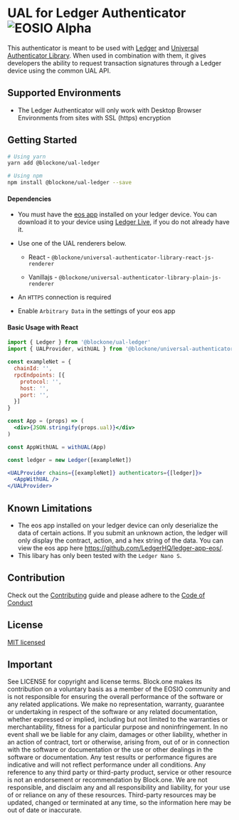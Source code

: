 # UAL for Ledger Authenticator ![EOSIO Alpha](https://img.shields.io/badge/EOSIO-Alpha-blue.svg)

This authenticator is meant to be used with [Ledger](https://www.ledger.com/) and [Universal Authenticator Library](https://github.com/EOSIO/universal-authenticator-library). When used in combination with them, it gives developers the ability to request transaction signatures through a Ledger device using the common UAL API.

## Supported Environments
- The Ledger Authenticator will only work with Desktop Browser Environments from sites with SSL (https) encryption

## Getting Started

```bash
# Using yarn
yarn add @blockone/ual-ledger

# Using npm
npm install @blockone/ual-ledger --save
```

#### Dependencies

* You must have the [eos app](https://support.ledger.com/hc/en-us/articles/360008913653) installed on your ledger device. You can download it to your device using [Ledger Live](https://www.ledger.com/pages/ledger-live), if you do not already have it.
* Use one of the UAL renderers below.

  * React - `@blockone/universal-authenticator-library-react-js-renderer`

  * Vanillajs - `@blockone/universal-authenticator-library-plain-js-renderer`

* An `HTTPS` connection is required

* Enable `Arbitrary Data` in the settings of your eos app

#### Basic Usage with React

```jsx
import { Ledger } from '@blockone/ual-ledger'
import { UALProvider, withUAL } from '@blockone/universal-authenticator-library-react-js-renderer'

const exampleNet = {
  chainId: '',
  rpcEndpoints: [{
    protocol: '',
    host: '',
    port: '',
  }]
}

const App = (props) => (
  <div>{JSON.stringify(props.ual)}</div>
)

const AppWithUAL = withUAL(App)

const ledger = new Ledger([exampleNet])

<UALProvider chains={[exampleNet]} authenticators={[ledger]}>
  <AppWithUAL />
</UALProvider>
```

## Known Limitations
* The eos app installed on your ledger device can only deserialize the data of certain actions. If you submit an unknown action, the ledger will only display the contract, action, and a hex string of the data. You can view the eos app here https://github.com/LedgerHQ/ledger-app-eos/.
* This libary has only been tested with the `Ledger Nano S`. 


## Contribution
Check out the [Contributing](./CONTRIBUTING.md) guide and please adhere to the [Code of Conduct](#)

## License
[MIT licensed](./LICENSE)

## Important

See LICENSE for copyright and license terms.  Block.one makes its contribution on a voluntary basis as a member of the EOSIO community and is not responsible for ensuring the overall performance of the software or any related applications.  We make no representation, warranty, guarantee or undertaking in respect of the software or any related documentation, whether expressed or implied, including but not limited to the warranties or merchantability, fitness for a particular purpose and noninfringement. In no event shall we be liable for any claim, damages or other liability, whether in an action of contract, tort or otherwise, arising from, out of or in connection with the software or documentation or the use or other dealings in the software or documentation.  Any test results or performance figures are indicative and will not reflect performance under all conditions.  Any reference to any third party or third-party product, service or other resource is not an endorsement or recommendation by Block.one.  We are not responsible, and disclaim any and all responsibility and liability, for your use of or reliance on any of these resources. Third-party resources may be updated, changed or terminated at any time, so the information here may be out of date or inaccurate.
